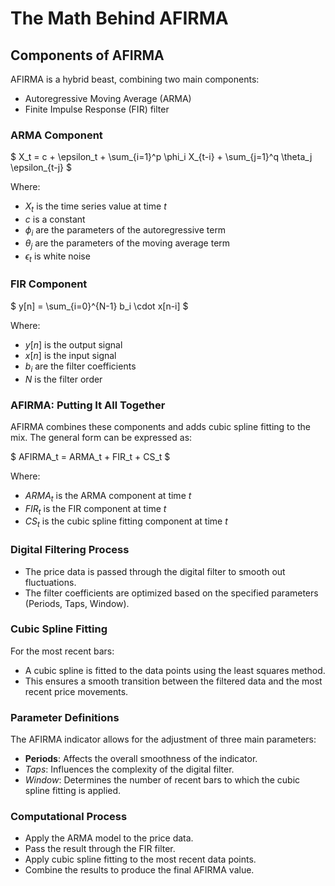 # The Math Behind AFIRMA

## Components of AFIRMA

AFIRMA is a hybrid beast, combining two main components:

- Autoregressive Moving Average (ARMA)
- Finite Impulse Response (FIR) filter

### ARMA Component

$ X_t = c + \epsilon_t + \sum_{i=1}^p \phi_i X_{t-i} + \sum_{j=1}^q \theta_j \epsilon_{t-j} $

Where:
- $X_t$ is the time series value at time $t$<br>
- $c$ is a constant<br>
- $\phi_i$ are the parameters of the autoregressive term<br>
- $\theta_j$ are the parameters of the moving average term<br>
- $\epsilon_t$ is white noise<br>

### FIR Component

$ y[n] = \sum_{i=0}^{N-1} b_i \cdot x[n-i] $

Where:
- $y[n]$ is the output signal
- $x[n]$ is the input signal
- $b_i$ are the filter coefficients
- $N$ is the filter order

### AFIRMA: Putting It All Together

AFIRMA combines these components and adds cubic spline fitting to the mix. The general form can be expressed as:

$ AFIRMA_t = ARMA_t + FIR_t + CS_t $

Where:
- $ARMA_t$ is the ARMA component at time $t$
- $FIR_t$ is the FIR component at time $t$
- $CS_t$ is the cubic spline fitting component at time $t$

### Digital Filtering Process

- The price data is passed through the digital filter to smooth out fluctuations.
- The filter coefficients are optimized based on the specified parameters (Periods, Taps, Window).

### Cubic Spline Fitting

For the most recent bars:

- A cubic spline is fitted to the data points using the least squares method.
- This ensures a smooth transition between the filtered data and the most recent price movements.

### Parameter Definitions

The AFIRMA indicator allows for the adjustment of three main parameters:

- **Periods**: Affects the overall smoothness of the indicator.
- *Taps*: Influences the complexity of the digital filter.
- *Window*: Determines the number of recent bars to which the cubic spline fitting is applied.

### Computational Process

- Apply the ARMA model to the price data.
- Pass the result through the FIR filter.
- Apply cubic spline fitting to the most recent data points.
- Combine the results to produce the final AFIRMA value.
